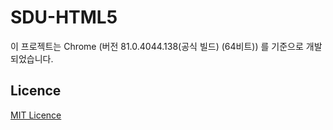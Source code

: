 # SDU-HTML5

이 프로젝트는 Chrome (버전 81.0.4044.138(공식 빌드) (64비트)) 를 기준으로 개발되었습니다.

## Licence
[MIT Licence](Licence)
